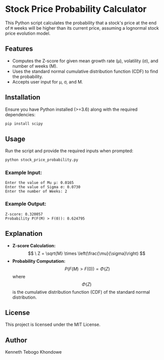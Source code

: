 # Stock Price Probability Calculator

This Python script calculates the probability that a stock's price at the end of `M` weeks will be higher than its current price, assuming a lognormal stock price evolution model.

## Features
- Computes the Z-score for given mean growth rate (μ), volatility (σ), and number of weeks (M).
- Uses the standard normal cumulative distribution function (CDF) to find the probability.
- Accepts user input for μ, σ, and M.

## Installation
Ensure you have Python installed (>=3.6) along with the required dependencies:
```sh
pip install scipy
```

## Usage
Run the script and provide the required inputs when prompted:
```sh
python stock_price_probability.py
```

### Example Input:
```
Enter the value of Mu μ: 0.0165
Enter the value of Sigma σ: 0.0730
Enter the number of Weeks: 2
```

### Example Output:
```
Z-score: 0.320057
Probability P(F(M) > F(0)): 0.624795
```

## Explanation
- **Z-score Calculation:**
  $$
  \ Z = \sqrt{M} \times \left(\frac{\mu}{\sigma}\right)
  $$
- **Probability Computation:**
  $$
  \ P(F(M) > F(0)) = \Phi(Z)
  $$
  where $$ \Phi(Z) $$ is the cumulative distribution function (CDF) of the standard normal distribution.

## License
This project is licensed under the MIT License.

## Author
Kenneth Tebogo Khondowe

